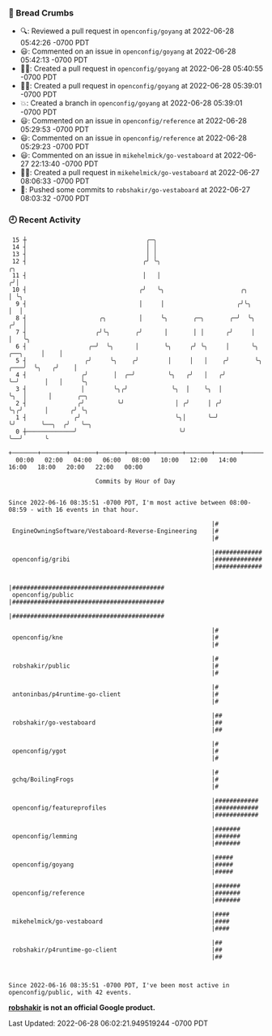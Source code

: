 ### 🍞 Bread Crumbs

 * 🔍: Reviewed a pull request in  `openconfig/goyang` at 2022-06-28 05:42:26 -0700 PDT
 * 😃: Commented on an issue in `openconfig/goyang` at 2022-06-28 05:42:13 -0700 PDT
 * ✍🏼: Created a pull request in `openconfig/goyang` at 2022-06-28 05:40:55 -0700 PDT
 * ✍🏼: Created a pull request in `openconfig/goyang` at 2022-06-28 05:39:01 -0700 PDT
 * 💥: Created a branch in `openconfig/goyang` at 2022-06-28 05:39:01 -0700 PDT
 * 😃: Commented on an issue in `openconfig/reference` at 2022-06-28 05:29:53 -0700 PDT
 * 😃: Commented on an issue in `openconfig/reference` at 2022-06-28 05:29:23 -0700 PDT
 * 😃: Commented on an issue in `mikehelmick/go-vestaboard` at 2022-06-27 22:13:40 -0700 PDT
 * ✍🏼: Created a pull request in `mikehelmick/go-vestaboard` at 2022-06-27 08:06:33 -0700 PDT
 * 🚢: Pushed some commits to `robshakir/go-vestaboard` at 2022-06-27 08:03:32 -0700 PDT

### 🕘 Recent Activity
```
 15 ┼                                 ╭─╮
 14 ┤                                 │ │
 13 ┤                                 │ │
 12 ┤                                ╭╯ ╰╮                                            ╭╮
 11 ┤                                │   │                                           ╭╯│
 10 ┤                               ╭╯   ╰╮                     ╭╮                   │ ╰╮
  9 ┤                               │     │                    ╭╯╰╮                  │  │
  8 ┤                    ╭╮         │     ╰╮       ╭─╮       ╭─╯  ╰╮                ╭╯  │
  7 ┤                   ╭╯╰╮       ╭╯      │       │ │      ╭╯     │                │   ╰╮
  6 ┤                 ╭─╯  ╰╮      │       ╰╮     ╭╯ ╰╮     │      ╰╮      ╭──╮     │    │
  5 ┤                ╭╯     ╰╮    ╭╯        │     │   │    ╭╯       ╰╮ ╭───╯  ╰╮   ╭╯    │
  4 ┤               ╭╯       │  ╭─╯         ╰╮   ╭╯   │   ╭╯         ╰─╯       │   │     ╰╮
  3 ┤               │        ╰╮╭╯            ╰╮  │    ╰╮  │                    ╰╮  │      │       ╭─╮
  2 ┤              ╭╯         ╰╯              │ ╭╯     │ ╭╯                     ╰╮╭╯      │      ╭╯ ╰╮
  1 ┤             ╭╯                          ╰╮│      ╰─╯                       ╰╯       ╰──╮  ╭╯   ╰─╮
  0 ┼─────────────╯                            ╰╯                                            ╰──╯      ╰
    +───────+───────+───────+───────+───────+───────+───────+───────+───────+───────+───────+───────+────
  00:00   02:00   04:00   06:00   08:00   10:00   12:00   14:00   16:00   18:00   20:00   22:00   00:00   

						Commits by Hour of Day


Since 2022-06-16 08:35:51 -0700 PDT, I'm most active between 08:00-08:59 - with 16 events in that hour.

```



```
                                                        |#
 EngineOwningSoftware/Vestaboard-Reverse-Engineering    |#
                                                        |#

                                                        |#############
 openconfig/gribi                                       |#############
                                                        |#############

                                                        |##########################################
 openconfig/public                                      |##########################################
                                                        |##########################################

                                                        |#
 openconfig/kne                                         |#
                                                        |#

                                                        |#
 robshakir/public                                       |#
                                                        |#

                                                        |#
 antoninbas/p4runtime-go-client                         |#
                                                        |#

                                                        |##
 robshakir/go-vestaboard                                |##
                                                        |##

                                                        |#
 openconfig/ygot                                        |#
                                                        |#

                                                        |#
 gchq/BoilingFrogs                                      |#
                                                        |#

                                                        |############
 openconfig/featureprofiles                             |############
                                                        |############

                                                        |#######
 openconfig/lemming                                     |#######
                                                        |#######

                                                        |#####
 openconfig/goyang                                      |#####
                                                        |#####

                                                        |#######
 openconfig/reference                                   |#######
                                                        |#######

                                                        |####
 mikehelmick/go-vestaboard                              |####
                                                        |####

                                                        |##
 robshakir/p4runtime-go-client                          |##
                                                        |##



Since 2022-06-16 08:35:51 -0700 PDT, I've been most active in openconfig/public, with 42 events.

```
**[robshakir](mailto:robjs@google.com) is not an official Google product.**  


Last Updated: 2022-06-28 06:02:21.949519244 -0700 PDT
